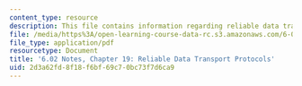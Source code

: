 ```yaml
---
content_type: resource
description: This file contains information regarding reliable data transport protocols.
file: /media/https%3A/open-learning-course-data-rc.s3.amazonaws.com/6-02-introduction-to-eecs-ii-digital-communication-systems-fall-2012/2d3a62fd8f18f6bf69c70bc73f7d6ca9_MIT6_02F12_chap19.pdf
file_type: application/pdf
resourcetype: Document
title: '6.02 Notes, Chapter 19: Reliable Data Transport Protocols'
uid: 2d3a62fd-8f18-f6bf-69c7-0bc73f7d6ca9
---
```

